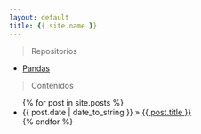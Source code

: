 ```yaml
---
layout: default
title: {{ site.name }}
---
```


> Repositorios
- [Pandas](md/pandas.md)
  
> Contenidos

  <ul class="posts">
    {% for post in site.posts %}
      <li><span>{{ post.date | date_to_string }}</span> &raquo; <a href="{{ site.baseurl }}{{ post.url }}">{{ post.title }}</a></li>
    {% endfor %}
  </ul>
